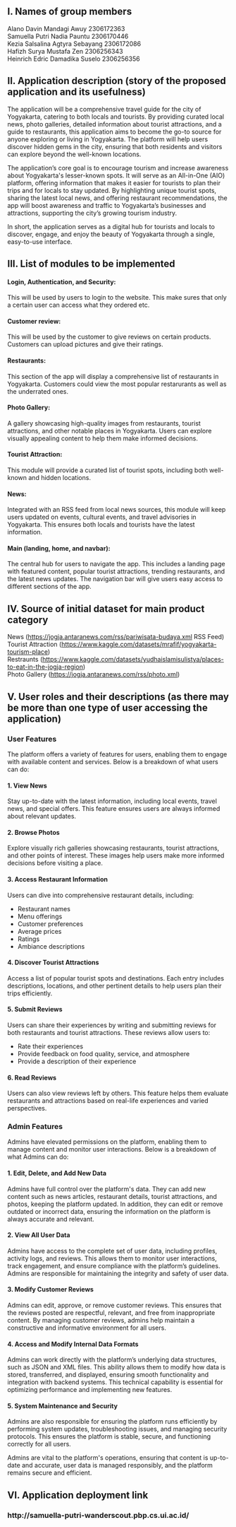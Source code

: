 <h2><b>I. Names of group members</b></h2>
Alano Davin Mandagi Awuy 2306172363
<br>
Samuella Putri Nadia Pauntu 2306170446
<br>
Kezia Salsalina Agtyra Sebayang 2306172086
<br>
Hafizh Surya Mustafa Zen 2306256343
<br>
Heinrich Edric Damadika Suselo 2306256356


<h2><b>II. Application description (story of the proposed application and its usefulness)</b></h2>
The application will be a comprehensive travel guide for the city of Yogyakarta, catering to both locals and tourists. By providing curated local news, photo galleries, detailed information about tourist attractions, and a guide to restaurants, this application aims to become the go-to source for anyone exploring or living in Yogyakarta. The platform will help users discover hidden gems in the city, ensuring that both residents and visitors can explore beyond the well-known locations.

The application’s core goal is to encourage tourism and increase awareness about Yogyakarta's lesser-known spots. It will serve as an All-in-One (AIO) platform, offering information that makes it easier for tourists to plan their trips and for locals to stay updated. By highlighting unique tourist spots, sharing the latest local news, and offering restaurant recommendations, the app will boost awareness and traffic to Yogyakarta’s businesses and attractions, supporting the city’s growing tourism industry.

In short, the application serves as a digital hub for tourists and locals to discover, engage, and enjoy the beauty of Yogyakarta through a single, easy-to-use interface.

<h2><b>III. List of modules to be implemented</b></h2>
<h4>Login, Authentication, and Security:</h4>
This will be used by users to login to the website. This make sures that only a certain user can access what they ordered etc.
<br>
<h4>Customer review:</h4>
This will be used by the customer to give reviews on certain products. Customers can upload pictures and give their ratings.
<br>
<h4>Restaurants:</h4>
This section of the app will display a comprehensive list of restaurants in Yogyakarta. Customers could view the most popular restarurants as well as the underrated ones.
<br>
<h4>Photo Gallery:</h4>
A gallery showcasing high-quality images from restaurants, tourist attractions, and other notable places in Yogyakarta. Users can explore visually appealing content to help them make informed decisions.
<br> 
<h4>Tourist Attraction:</h4>
This module will provide a curated list of tourist spots, including both well-known and hidden locations.
<br>
<h4>News:</h4>
Integrated with an RSS feed from local news sources, this module will keep users updated on events, cultural events, and travel advisories in Yogyakarta. This ensures both locals and tourists have the latest information.
<br>
<h4>Main (landing, home, and navbar):</h4>
The central hub for users to navigate the app. This includes a landing page with featured content, popular tourist attractions, trending restaurants, and the latest news updates. The navigation bar will give users easy access to different sections of the app.

<h2><b>IV. Source of initial dataset for main product category</b></h2>

News (https://jogja.antaranews.com/rss/pariwisata-budaya.xml RSS Feed)
<br>
Tourist Attraction (https://www.kaggle.com/datasets/mrafif/yogyakarta-tourism-place)
<br>
Restraunts (https://www.kaggle.com/datasets/yudhaislamisulistya/places-to-eat-in-the-jogja-region)
<br>
Photo Gallery (https://jogja.antaranews.com/rss/photo.xml)

<h2><b>V. User roles and their descriptions (as there may be more than one type of user accessing the application)</b></h2>
<h3>User Features</h3>

<p>The platform offers a variety of features for users, enabling them to engage with available content and services. Below is a breakdown of what users can do:</p>

<h4>1. View News</h4>
<p>Stay up-to-date with the latest information, including local events, travel news, and special offers. This feature ensures users are always informed about relevant updates.</p>

<h4>2. Browse Photos</h4>
<p>Explore visually rich galleries showcasing restaurants, tourist attractions, and other points of interest. These images help users make more informed decisions before visiting a place.</p>

<h4>3. Access Restaurant Information</h4>
<p>Users can dive into comprehensive restaurant details, including:</p>
<ul>
    <li>Restaurant names</li>
    <li>Menu offerings</li>
    <li>Customer preferences</li>
    <li>Average prices</li>
    <li>Ratings</li>
    <li>Ambiance descriptions</li>
</ul>

<h4>4. Discover Tourist Attractions</h4>
<p>Access a list of popular tourist spots and destinations. Each entry includes descriptions, locations, and other pertinent details to help users plan their trips efficiently.</p>

<h4>5. Submit Reviews</h4>
<p>Users can share their experiences by writing and submitting reviews for both restaurants and tourist attractions. These reviews allow users to:</p>
<ul>
    <li>Rate their experiences</li>
    <li>Provide feedback on food quality, service, and atmosphere</li>
    <li>Provide a description of their experience</li>
</ul>

<h4>6. Read Reviews</h4>
<p>Users can also view reviews left by others. This feature helps them evaluate restaurants and attractions based on real-life experiences and varied perspectives.</p>

<h3>Admin Features</h3>

<p>Admins have elevated permissions on the platform, enabling them to manage content and monitor user interactions. Below is a breakdown of what Admins can do:</p>

<h4>1. Edit, Delete, and Add New Data</h4>
<p>Admins have full control over the platform's data. They can add new content such as news articles, restaurant details, tourist attractions, and photos, keeping the platform updated. In addition, they can edit or remove outdated or incorrect data, ensuring the information on the platform is always accurate and relevant.</p>

<h4>2. View All User Data</h4>
<p>Admins have access to the complete set of user data, including profiles, activity logs, and reviews. This allows them to monitor user interactions, track engagement, and ensure compliance with the platform’s guidelines. Admins are responsible for maintaining the integrity and safety of user data.</p>

<h4>3. Modify Customer Reviews</h4>
<p>Admins can edit, approve, or remove customer reviews. This ensures that the reviews posted are respectful, relevant, and free from inappropriate content. By managing customer reviews, admins help maintain a constructive and informative environment for all users.</p>

<h4>4. Access and Modify Internal Data Formats</h4>
<p>Admins can work directly with the platform’s underlying data structures, such as JSON and XML files. This ability allows them to modify how data is stored, transferred, and displayed, ensuring smooth functionality and integration with backend systems. This technical capability is essential for optimizing performance and implementing new features.</p>

<h4>5. System Maintenance and Security</h4>
<p>Admins are also responsible for ensuring the platform runs efficiently by performing system updates, troubleshooting issues, and managing security protocols. This ensures the platform is stable, secure, and functioning correctly for all users.</p>

<p>Admins are vital to the platform's operations, ensuring that content is up-to-date and accurate, user data is managed responsibly, and the platform remains secure and efficient.</p>



<h2><b>VI. Application deployment link</b></h2>
<h3><b>http://samuella-putri-wanderscout.pbp.cs.ui.ac.id/</b></h3>